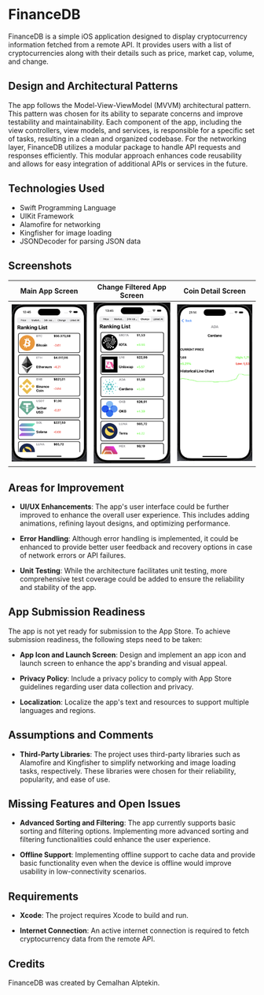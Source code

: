 # FinanceDB

FinanceDB is a simple iOS application designed to display cryptocurrency information fetched from a remote API. It provides users with a list of cryptocurrencies along with their details such as price, market cap, volume, and change.

## Design and Architectural Patterns

The app follows the Model-View-ViewModel (MVVM) architectural pattern. This pattern was chosen for its ability to separate concerns and improve testability and maintainability. Each component of the app, including the view controllers, view models, and services, is responsible for a specific set of tasks, resulting in a clean and organized codebase. For the networking layer, FinanceDB utilizes a modular package to handle API requests and responses efficiently. This modular approach enhances code reusability and allows for easy integration of additional APIs or services in the future.

## Technologies Used

- Swift Programming Language
- UIKit Framework
- Alamofire for networking
- Kingfisher for image loading
- JSONDecoder for parsing JSON data

## Screenshots

| Main App Screen | Change Filtered App Screen | Coin Detail Screen |
|:---------------:|:--------:|:--------:|
| ![Main App Screen](screenshoots/MainAppScreen.png) | ![Change Filtered App Screen](screenshoots/ChangeFilter.png) | ![Coin Detail Screen](screenshoots/DetailAppScreen.png) |

## Areas for Improvement

- **UI/UX Enhancements**: The app's user interface could be further improved to enhance the overall user experience. This includes adding animations, refining layout designs, and optimizing performance.
  
- **Error Handling**: Although error handling is implemented, it could be enhanced to provide better user feedback and recovery options in case of network errors or API failures.
  
- **Unit Testing**: While the architecture facilitates unit testing, more comprehensive test coverage could be added to ensure the reliability and stability of the app.

## App Submission Readiness

The app is not yet ready for submission to the App Store. To achieve submission readiness, the following steps need to be taken:

- **App Icon and Launch Screen**: Design and implement an app icon and launch screen to enhance the app's branding and visual appeal.
  
- **Privacy Policy**: Include a privacy policy to comply with App Store guidelines regarding user data collection and privacy.
  
- **Localization**: Localize the app's text and resources to support multiple languages and regions.

## Assumptions and Comments

- **Third-Party Libraries**: The project uses third-party libraries such as Alamofire and Kingfisher to simplify networking and image loading tasks, respectively. These libraries were chosen for their reliability, popularity, and ease of use.

## Missing Features and Open Issues

- **Advanced Sorting and Filtering**: The app currently supports basic sorting and filtering options. Implementing more advanced sorting and filtering functionalities could enhance the user experience.
  
- **Offline Support**: Implementing offline support to cache data and provide basic functionality even when the device is offline would improve usability in low-connectivity scenarios.

## Requirements

- **Xcode**: The project requires Xcode to build and run.
  
- **Internet Connection**: An active internet connection is required to fetch cryptocurrency data from the remote API.

## Credits

FinanceDB was created by Cemalhan Alptekin.
